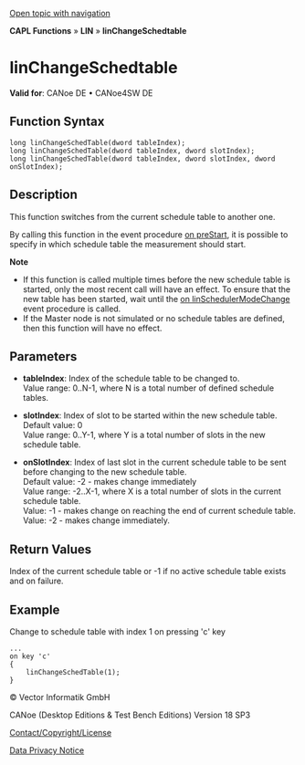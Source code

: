 [Open topic with navigation](../../../../../CANoeDEFamily.htm#Topics/CAPLFunctions/LIN/Functions/CAPLfunctionLINChangeSchedtable.md)

**CAPL Functions** » **LIN** » **linChangeSchedtable**

# linChangeSchedtable

**Valid for**: CANoe DE • CANoe4SW DE

## Function Syntax

```
long linChangeSchedTable(dword tableIndex);
long linChangeSchedTable(dword tableIndex, dword slotIndex);
long linChangeSchedTable(dword tableIndex, dword slotIndex, dword onSlotIndex);
```

## Description

This function switches from the current schedule table to another one.

By calling this function in the event procedure [on preStart](../../Other/EventProcedures/CAPLfunctionsEventproceduresMeasurementSystem.md), it is possible to specify in which schedule table the measurement should start.

**Note**

- If this function is called multiple times before the new schedule table is started, only the most recent call will have an effect. To ensure that the new table has been started, wait until the [on linSchedulerModeChange](../EventProcedures/CAPLfunctionOnLINSchedulerModeChange.md) event procedure is called.
- If the Master node is not simulated or no schedule tables are defined, then this function will have no effect.

## Parameters

- **tableIndex**: Index of the schedule table to be changed to.  
  Value range: 0..N-1, where N is a total number of defined schedule tables.

- **slotIndex**: Index of slot to be started within the new schedule table.  
  Default value: 0  
  Value range: 0..Y-1, where Y is a total number of slots in the new schedule table.

- **onSlotIndex**: Index of last slot in the current schedule table to be sent before changing to the new schedule table.  
  Default value: -2 - makes change immediately  
  Value range: -2..X-1, where X is a total number of slots in the current schedule table.  
  Value: -1 - makes change on reaching the end of current schedule table.  
  Value: -2 - makes change immediately.

## Return Values

Index of the current schedule table or -1 if no active schedule table exists and on failure.

## Example

Change to schedule table with index 1 on pressing 'c' key

```
...
on key 'c'
{
    linChangeSchedTable(1);
}
```

© Vector Informatik GmbH

CANoe (Desktop Editions & Test Bench Editions) Version 18 SP3

[Contact/Copyright/License](../../../Shared/ContactCopyrightLicense.md)

[Data Privacy Notice](https://www.vector.com/int/en/company/get-info/privacy-policy/)